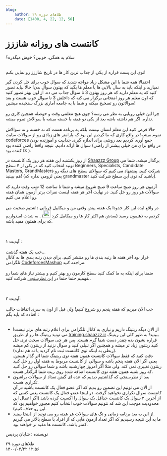 ```yaml
---
blog:
    author: طلاهای دوره ۲۹
    date: [1400, 4, 22, 12, 56]
---
```

# کانتست های روزانه شاززز

<div class="cnt">
<p>سلام به همگی. خوبین؟ خوش میگذره؟<br/> </p>
<p>توی این پست قراره از یکی از جذاب ترین کار ها در تاریخ شاززز رو نمایی بکنم! </p>

<p>احتمالا همه شما با این مشکل زیاد مواجه شدید که سوال خوب برای حل کردن گیر نمیارید و اینکه باید به سال بالایی ها یا معلم ها بگید که بهتون سوال بدن! حالا بیاید تصور کنید که یه معلم دارید که هر روز بهتون 3 تا سوال جذاب می ده. از اون بهتر تصور کنید که اون معلم هر روز امتحانی برگزار می کنه که داخلش 3 تا سوال خوب هست و بعد سوالاتون رو تصحیح میکنه و شما با یه جامعه آماری بزرگ سنجیده میشین! <br/><br/>چرا این خیلی رویایی به نظر می رسه؟ چون هیچ معلمی وقت و حوصله همچین کاری رو نداره. اگر هم داشته باشه بعد از یکی دو هفته یا خسته میشه یا سوالاش تموم میشه.<br/><br/>حالا فرض کنید این معلم انسان نیست بلکه یه برنامه هست که نه خسته و نه سوالاش تموم میشه! در واقع کاری که ما کردیم این بود که پارامتر های زیادی رو از سوالات سایت codeforces جمع آوری کردیم بعد روشی برای اندازه گیری جذابیت و آموزنده بودن سوال ها ارائه دادیم. نتیجه واقعا راضی کننده بود (در واقع برای من خیلی بیشتر از راضی کننده بود D: ).</p>

<p>از روز یکشنبه این هفته هر روز یک کانتست در <a href="https://codeforces.com/group/W2YvE0cOoh/contests">Shaazzz Group</a> برگذار میشه. شما می تونید انتخاب کنید که در یکی از ۴ سطح Beginners, Specialists, Candidate Masters, GrandMasters شرکت کنید. پیشنهاد می کنیم که سوالای سطح های دیگه رو هم ببینید! (یعنی لزومی نداره که grandmaster باشید که توی این سطح شرکت کنید).<br/><br/>آزمون هر روز صبح ساعت 9 صبح شروع میشه و شما تا ساعت 12 شب وقت دارید که سوالات هر روز رو حل کنید. در نهایت آخر هر هفته لیست نفرات برتر آزمون همان هفته رو اعلام می کنیم.<br/><br/>در واقع ایده این کار حدودا یک هفته پیش وقتی من و میکاییل قربانی داشتیم صحبت می کردیم به ذهنمون رسید (بعدش هم اکثر کار ها رو میکاییل کرد <img alt="smiley" height="23" src="http://blog.ir/media/script/ckeditor/4.12.1/plugins/smiley/images/regular_smile.png" title="smiley" width="23"/>) . به شدت امیدواریم که برای همتون مفید باشه.</p>
<p><br/><br/>آپدیت ۱ :<br/><br/>خب یک هفته گذشت...<br/>قرار بود آخر هفته ها رتبه بندی ها رو منتشر کنیم. برای دیدن رتبه بندی ها به کانال تلگرامی <a href="https://t.me/CodeforcesMashup">CodeforcesMashup</a> مراجعه کنید.<br/><br/>ضمنا برای اینکه به ما کمک کنید سطح کارمون رو بهتر کنیم و بیشتر نیاز های شما رو بفهمیم حتما حتما در <a href="https://forms.gle/PvMwwHHk8CdzqM3v8">این نظرسنجی</a> شرکت کنید.<br/><br/> </p>
<p>آپدیت ۲:<br/><br/>خب الان میریم که هفته پنجم رو شروع کنیم! ولی قبل از اون یه سری اتفاقات جالب افتاده که باید بگم‌ :<br/> </p>
<ul>
<li>از الان دیگه ریتینگ داریم و نیازی به کانال تلگرامی برای اعلام رتبه های برتر نیست! می تونید ریتینگ ها رو از طریق <a href="http://training.shaazzz.ir/">training.shaazzz.ir</a> ببینید! به طور کلی این ریتینگ قراره نشون بده چقدر دست شما گرم هست. پس هر چی سوالات سخت تری حل کنید ریتتون زیاد تر میشه و همچنین اگر تنبلی کنید و سوال نزنید از ریتتون کم میشه (ربطی به اینکه توی کانتست ثبت نام کردید یا نه هم نداره).<br/>دقت کنید که فقط سوالات کانتست همون هفته توی ریتینگ شما اثر گذار هستن. یعنی اگر الان هفته پنجم باشه و سوالی از کانتست مربوط به هفته اول رو حل کنید ریتتون تغییری نمی کنه. ولی مثلا اگر امروز چهارشنبه باشه و شما سوالی رو حل کنید که روز شنبه همون هفته توی کانتست اضافه شده روی ریت شما اثرگذار هست.</li>
<li>بعد از نظرسنجی که گذاشتیم دیدیم که عده ای گفتن تعداد از سوالات براشون تکراری هست.<br/>از الان می تونیم این تضمین رو بدیم که اگر عضو فعال یک کانتست باشید در آن کانتست سوال تکراری نخواهید گرفت. در اینجا عضو فعال یک کانتست یعنی کسی که از آخرین ۳ سوال یک کانتست حداقل یک سوال را اکسپت کرده باشد (اگر اعمال این محدودیت موجب این شد که نتونیم سوالات خوب انتخاب کنیم مجبور خواهیم بود که این رو حذف کنیم).</li>
<li>از این به بعد برنامه زمانی و تگ های سوالات هر هفته رو می تونید از  <a href="https://codeforces.com/group/W2YvE0cOoh/blog">اینجا</a> ببینید.<br/>ما به این نتیجه رسیدیم که اگر تعداد آزمون هایی که از افراد با سطح بالاتر می گیریم کمتر باشه، کانتست ها مفید تر خواهند بود.</li>
</ul>

<p>نویسنده :‌ شایان پردیس</p>
</div>

<div class="blog-info">
    <div class="blog-author">طلاهای دوره ۲۹</div>
    <div class="blog-date">۱۴۰۰/۰۴/۲۲ ۱۲:۵۶</div>
</div>

